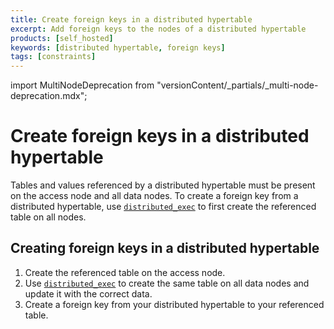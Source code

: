 ```yaml
---
title: Create foreign keys in a distributed hypertable
excerpt: Add foreign keys to the nodes of a distributed hypertable
products: [self_hosted]
keywords: [distributed hypertable, foreign keys]
tags: [constraints]
---
```


import MultiNodeDeprecation from "versionContent/_partials/_multi-node-deprecation.mdx";

<MultiNodeDeprecation />

# Create foreign keys in a distributed hypertable

Tables and values referenced by a distributed hypertable must be present on the
access node and all data nodes. To create a foreign key from a distributed
hypertable, use [`distributed_exec`][distributed_exec] to first create the
referenced table on all nodes.

<Procedure>

## Creating foreign keys in a distributed hypertable

1.  Create the referenced table on the access node.
1.  Use [`distributed_exec`][distributed_exec] to create the same table on all
    data nodes and update it with the correct data.
1.  Create a foreign key from your distributed hypertable to your referenced
    table.

</Procedure>

[distributed_exec]: /api/:currentVersion:/distributed-hypertables/distributed_exec/
